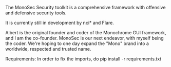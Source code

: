 The MonoSec Security toolkit is a comprehensive framework with offensive and defensive security tools.


It is currently still in development by nci* and Flare.


Albert is the original founder and coder of the Monochrome GUI framework, and I am the co-founder. MonoSec is our next endeavor, with myself being the coder. We're hoping to one day expand the "Mono" brand into a worldwide, respected and trusted name.

Requirements:
In order to fix the imports, do pip install -r requirements.txt

